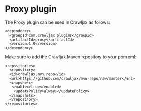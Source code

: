 Proxy plugin
============

The Proxy plugin can be used in Crawljax as follows:

    <dependency>
      <groupId>com.crawljax.plugins</groupId>
      <artifactId>proxy</artifactId>
      <version>1.0</version>
    </dependency>

Make sure to add the Crawljax Maven repository to your pom.xml:

    <repositories>
      <repository>
      <id>crawljax.mvn.repo</id>
      <url>https://github.com/crawljax/mvn-repo/raw/master</url>
      <snapshots>
       <enabled>true</enabled>
        <updatePolicy>always</updatePolicy>
      </snapshots>
      </repository>
    </repositories>
